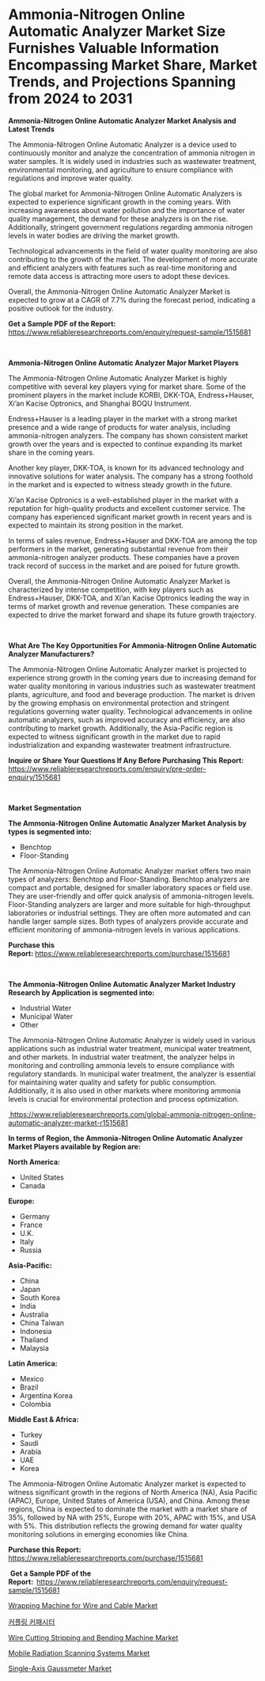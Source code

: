 <p><h1>Ammonia-Nitrogen Online Automatic Analyzer Market Size Furnishes Valuable Information Encompassing Market Share, Market Trends, and Projections Spanning from 2024 to 2031</h1></p><p><strong>Ammonia-Nitrogen Online Automatic Analyzer Market Analysis and Latest Trends</strong></p>
<p><p>The Ammonia-Nitrogen Online Automatic Analyzer is a device used to continuously monitor and analyze the concentration of ammonia nitrogen in water samples. It is widely used in industries such as wastewater treatment, environmental monitoring, and agriculture to ensure compliance with regulations and improve water quality.</p><p>The global market for Ammonia-Nitrogen Online Automatic Analyzers is expected to experience significant growth in the coming years. With increasing awareness about water pollution and the importance of water quality management, the demand for these analyzers is on the rise. Additionally, stringent government regulations regarding ammonia nitrogen levels in water bodies are driving the market growth.</p><p>Technological advancements in the field of water quality monitoring are also contributing to the growth of the market. The development of more accurate and efficient analyzers with features such as real-time monitoring and remote data access is attracting more users to adopt these devices.</p><p>Overall, the Ammonia-Nitrogen Online Automatic Analyzer Market is expected to grow at a CAGR of 7.7% during the forecast period, indicating a positive outlook for the industry.</p></p>
<p><strong>Get a Sample PDF of the Report:&nbsp;</strong> <a href="https://www.reliableresearchreports.com/enquiry/request-sample/1515681">https://www.reliableresearchreports.com/enquiry/request-sample/1515681</a></p>
<p>&nbsp;</p>
<p><strong>Ammonia-Nitrogen Online Automatic Analyzer Major Market Players</strong></p>
<p><p>The Ammonia-Nitrogen Online Automatic Analyzer Market is highly competitive with several key players vying for market share. Some of the prominent players in the market include KORBI, DKK-TOA, Endress+Hauser, Xi’an Kacise Optronics, and Shanghai BOQU Instrument.</p><p>Endress+Hauser is a leading player in the market with a strong market presence and a wide range of products for water analysis, including ammonia-nitrogen analyzers. The company has shown consistent market growth over the years and is expected to continue expanding its market share in the coming years.</p><p>Another key player, DKK-TOA, is known for its advanced technology and innovative solutions for water analysis. The company has a strong foothold in the market and is expected to witness steady growth in the future.</p><p>Xi’an Kacise Optronics is a well-established player in the market with a reputation for high-quality products and excellent customer service. The company has experienced significant market growth in recent years and is expected to maintain its strong position in the market.</p><p>In terms of sales revenue, Endress+Hauser and DKK-TOA are among the top performers in the market, generating substantial revenue from their ammonia-nitrogen analyzer products. These companies have a proven track record of success in the market and are poised for future growth.</p><p>Overall, the Ammonia-Nitrogen Online Automatic Analyzer Market is characterized by intense competition, with key players such as Endress+Hauser, DKK-TOA, and Xi’an Kacise Optronics leading the way in terms of market growth and revenue generation. These companies are expected to drive the market forward and shape its future growth trajectory.</p></p>
<p>&nbsp;</p>
<p><strong>What Are The Key Opportunities For Ammonia-Nitrogen Online Automatic Analyzer Manufacturers?</strong></p>
<p><p>The Ammonia-Nitrogen Online Automatic Analyzer market is projected to experience strong growth in the coming years due to increasing demand for water quality monitoring in various industries such as wastewater treatment plants, agriculture, and food and beverage production. The market is driven by the growing emphasis on environmental protection and stringent regulations governing water quality. Technological advancements in online automatic analyzers, such as improved accuracy and efficiency, are also contributing to market growth. Additionally, the Asia-Pacific region is expected to witness significant growth in the market due to rapid industrialization and expanding wastewater treatment infrastructure.</p></p>
<p><strong>Inquire or Share Your Questions If Any Before Purchasing This Report:</strong> <a href="https://www.reliableresearchreports.com/enquiry/pre-order-enquiry/1515681">https://www.reliableresearchreports.com/enquiry/pre-order-enquiry/1515681</a></p>
<p>&nbsp;</p>
<p><strong>Market Segmentation</strong></p>
<p><strong>The Ammonia-Nitrogen Online Automatic Analyzer Market Analysis by types is segmented into:</strong></p>
<p><ul><li>Benchtop</li><li>Floor-Standing</li></ul></p>
<p><p>The Ammonia-Nitrogen Online Automatic Analyzer market offers two main types of analyzers: Benchtop and Floor-Standing. Benchtop analyzers are compact and portable, designed for smaller laboratory spaces or field use. They are user-friendly and offer quick analysis of ammonia-nitrogen levels. Floor-Standing analyzers are larger and more suitable for high-throughput laboratories or industrial settings. They are often more automated and can handle larger sample sizes. Both types of analyzers provide accurate and efficient monitoring of ammonia-nitrogen levels in various applications.</p></p>
<p><strong>Purchase this Report:&nbsp;</strong><a href="https://www.reliableresearchreports.com/purchase/1515681">https://www.reliableresearchreports.com/purchase/1515681</a></p>
<p>&nbsp;</p>
<p><strong>The Ammonia-Nitrogen Online Automatic Analyzer Market Industry Research by Application is segmented into:</strong></p>
<p><ul><li>Industrial Water</li><li>Municipal Water</li><li>Other</li></ul></p>
<p><p>The Ammonia-Nitrogen Online Automatic Analyzer is widely used in various applications such as industrial water treatment, municipal water treatment, and other markets. In industrial water treatment, the analyzer helps in monitoring and controlling ammonia levels to ensure compliance with regulatory standards. In municipal water treatment, the analyzer is essential for maintaining water quality and safety for public consumption. Additionally, it is also used in other markets where monitoring ammonia levels is crucial for environmental protection and process optimization.</p></p>
<p><a href="https://www.reliableresearchreports.com/global-ammonia-nitrogen-online-automatic-analyzer-market-r1515681">&nbsp;https://www.reliableresearchreports.com/global-ammonia-nitrogen-online-automatic-analyzer-market-r1515681</a></p>
<p><strong>In terms of Region, the Ammonia-Nitrogen Online Automatic Analyzer Market Players available by Region are:</strong></p>
<p>
    <p> <strong> North America: </strong>
        <ul>
            <li>United States</li>
            <li>Canada</li>
        </ul>
        </p> 
    <p> <strong> Europe: </strong>
        <ul>
            <li>Germany</li>
            <li>France</li>
            <li>U.K.</li>
            <li>Italy</li>
            <li>Russia</li>
        </ul>
        </p> 
    <p> <strong> Asia-Pacific: </strong>
        <ul>
            <li>China</li>
            <li>Japan</li>
            <li>South Korea</li>
            <li>India</li>
            <li>Australia</li>
            <li>China Taiwan</li>
            <li>Indonesia</li>
            <li>Thailand</li>
            <li>Malaysia</li>
        </ul>
        </p> 
    <p> <strong> Latin America: </strong>
        <ul>
            <li>Mexico</li>
            <li>Brazil</li>
            <li>Argentina Korea</li>
            <li>Colombia</li>
        </ul>
        </p> 
    <p> <strong> Middle East & Africa: </strong>
        <ul>
            <li>Turkey</li>
            <li>Saudi</li>
            <li>Arabia</li>
            <li>UAE</li>
            <li>Korea</li>
        </ul>
    </p>
    </p>
<p><p>The Ammonia-Nitrogen Online Automatic Analyzer market is expected to witness significant growth in the regions of North America (NA), Asia Pacific (APAC), Europe, United States of America (USA), and China. Among these regions, China is expected to dominate the market with a market share of 35%, followed by NA with 25%, Europe with 20%, APAC with 15%, and USA with 5%. This distribution reflects the growing demand for water quality monitoring solutions in emerging economies like China.</p></p>
<p><strong>Purchase this Report: </strong><a href="https://www.reliableresearchreports.com/purchase/1515681">https://www.reliableresearchreports.com/purchase/1515681</a></p>
<p>&nbsp;<strong>Get a Sample PDF of the Report:&nbsp;&nbsp;</strong><a href="https://www.reliableresearchreports.com/enquiry/request-sample/1515681">https://www.reliableresearchreports.com/enquiry/request-sample/1515681</a></p>
<p><strong></strong></p>
<p><p><a href="https://github.com/Hazelklievgspy6vdcsmu106w/Market-Research-Report-List-3/blob/main/wrapping-machine-for-wire-and-cable-market.md">Wrapping Machine for Wire and Cable Market</a></p><p><a href="https://github.com/LoganRew1964/Market-Research-Report-List-2/blob/main/395986472696.md">커플링 커패시터</a></p><p><a href="https://github.com/LiamDavis60/Market-Research-Report-List-2/blob/main/wire-cutting-stripping-and-bending-machine-market.md">Wire Cutting Stripping and Bending Machine Market</a></p><p><a href="https://github.com/lubmix/Market-Research-Report-List-4/blob/main/mobile-radiation-scanning-systems-market.md">Mobile Radiation Scanning Systems Market</a></p><p><a href="https://github.com/joannagoyvaerts/Market-Research-Report-List-4/blob/main/single-axis-gaussmeter-market.md">Single-Axis Gaussmeter Market</a></p></p>
